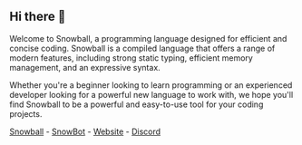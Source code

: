 ## Hi there 👋

Welcome to Snowball, a programming language designed for efficient and concise coding. Snowball is a compiled language that offers a range of modern features, including strong static typing, efficient memory management, and an expressive syntax.

Whether you're a beginner looking to learn programming or an experienced developer looking for a powerful new language to work with, we hope you'll find Snowball to be a powerful and easy-to-use tool for your coding projects.

  [Snowball](https://github.com/snowball-lang/snowball) - [SnowBot](https://github.com/snowball-lang/SnowBot) - [Website](https://github.com/snowball-lang/www) - [Discord](https://discord.gg/nnShMQzR4b)
